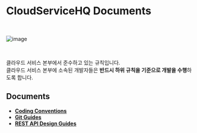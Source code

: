 # CloudServiceHQ Documents

<br />

![image](https://github.com/user-attachments/assets/2ea0ff8b-dd55-456a-8740-bcaa5da7b18a)

<br />

클라우드 서비스 본부에서 준수하고 있는 규칙입니다.    
클라우드 서비스 본부에 소속된 개발자들은 **반드시 하위 규칙을 기준으로 개발을 수행**하도록 합니다.

## Documents
 - **[Coding Conventions](https://github.com/CloudServiceHQ/coding-conventions/wiki)**
 - **[Git Guides](https://github.com/CloudServiceHQ/git-guides/wiki)**
 - **[REST API Design Guides](https://github.com/CloudServiceHQ/rest-api-design-guides/wiki)**
